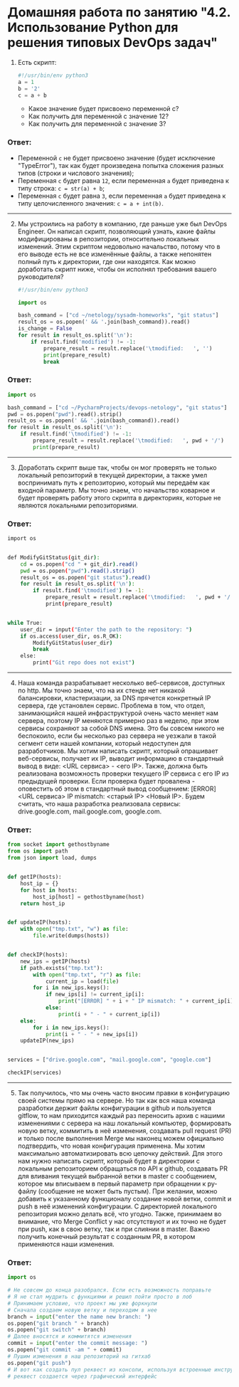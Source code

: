 Домашняя работа по занятию "4.2. Использование Python для решения типовых DevOps задач"
==

1. Есть скрипт:
	```python
    #!/usr/bin/env python3
	a = 1
	b = '2'
	c = a + b
	```
	* Какое значение будет присвоено переменной c?
	* Как получить для переменной c значение 12?
	* Как получить для переменной c значение 3?
	
   
<h3>Ответ:</h3>

- Переменной `c` не будет присвоено значение (будет исключение "TypeError"), так как будет произведена попытка сложения
  разных типов (строки и числового значения);
- Переменная `c` будет равна `12`, если переменная `a` будет приведена к типу строка: `c = str(a) + b`;
- Переменная `c` будет равна `3`, если переменная `a` будет приведена к типу целочисленного значения: `c = a + int(b)`.

---

2. Мы устроились на работу в компанию, где раньше уже был DevOps Engineer. Он написал скрипт, позволяющий узнать, какие
   файлы модифицированы в репозитории, относительно локальных изменений. Этим скриптом недовольно начальство, потому что
   в его выводе есть не все изменённые файлы, а также непонятен полный путь к директории, где они находятся. Как можно
   доработать скрипт ниже, чтобы он исполнял требования вашего руководителя?

	````python
    #!/usr/bin/env python3

    import os

	bash_command = ["cd ~/netology/sysadm-homeworks", "git status"]
	result_os = os.popen(' && '.join(bash_command)).read()
    is_change = False
	for result in result_os.split('\n'):
        if result.find('modified') != -1:
            prepare_result = result.replace('\tmodified:   ', '')
            print(prepare_result)
            break

	````

<h3>Ответ:</h3>

````python
import os

bash_command = ["cd ~/PycharmProjects/devops-netology", "git status"]
pwd = os.popen("pwd").read().strip()
result_os = os.popen(' && '.join(bash_command)).read()
for result in result_os.split('\n'):
    if result.find('\tmodified') != -1:
        prepare_result = result.replace('\tmodified:   ', pwd + '/')
        print(prepare_result)
````

---

3. Доработать скрипт выше так, чтобы он мог проверять не только локальный репозиторий в текущей директории, а также умел
   воспринимать путь к репозиторию, который мы передаём как входной параметр. Мы точно знаем, что начальство коварное и
   будет проверять работу этого скрипта в директориях, которые не являются локальными репозиториями.

<h3>Ответ:</h3>

````bash
import os


def ModifyGitStatus(git_dir):
    cd = os.popen("cd " + git_dir).read()
    pwd = os.popen("pwd").read().strip()
    result_os = os.popen("git status").read()
    for result in result_os.split('\n'):
        if result.find('\tmodified') != -1:
            prepare_result = result.replace('\tmodified:   ', pwd + '/')
            print(prepare_result)


while True:
    user_dir = input("Enter the path to the repository: ")
    if os.access(user_dir, os.R_OK):
        ModifyGitStatus(user_dir)
        break
    else:
        print("Git repo does not exist")
````

---

4. Наша команда разрабатывает несколько веб-сервисов, доступных по http. Мы точно знаем, что на их стенде нет никакой
   балансировки, кластеризации, за DNS прячется конкретный IP сервера, где установлен сервис. Проблема в том, что отдел,
   занимающийся нашей инфраструктурой очень часто меняет нам сервера, поэтому IP меняются примерно раз в неделю, при
   этом сервисы сохраняют за собой DNS имена. Это бы совсем никого не беспокоило, если бы несколько раз сервера не
   уезжали в такой сегмент сети нашей компании, который недоступен для разработчиков. Мы хотим написать скрипт, который
   опрашивает веб-сервисы, получает их IP, выводит информацию в стандартный вывод в виде: <URL сервиса> - <его IP>.
   Также, должна быть реализована возможность проверки текущего IP сервиса c его IP из предыдущей проверки. Если
   проверка будет провалена - оповестить об этом в стандартный вывод сообщением: [ERROR] <URL сервиса> IP mismatch:
   <старый IP> <Новый IP>. Будем считать, что наша разработка реализовала сервисы: drive.google.com, mail.google.com,
   google.com.

<h3>Ответ:</h3>

````python
from socket import gethostbyname
from os import path
from json import load, dumps


def getIP(hosts):
    host_ip = {}
    for host in hosts:
        host_ip[host] = gethostbyname(host)
    return host_ip


def updateIP(hosts):
    with open("tmp.txt", "w") as file:
        file.write(dumps(hosts))


def checkIP(hosts):
    new_ips = getIP(hosts)
    if path.exists("tmp.txt"):
        with open("tmp.txt", "r") as file:
            current_ip = load(file)
        for i in new_ips.keys():
            if new_ips[i] != current_ip[i]:
                print("[ERROR] " + i + " IP mismatch: " + current_ip[i] + " " + new_ips[i])
            else:
                print(i + " - " + current_ip[i])
    else:
        for i in new_ips.keys():
            print(i + " - " + new_ips[i])
    updateIP(new_ips)


services = ["drive.google.com", "mail.google.com", "google.com"]

checkIP(services)
````

---

5. Так получилось, что мы очень часто вносим правки в конфигурацию своей системы прямо на сервере. Но так как вся наша
   команда разработки держит файлы конфигурации в github и пользуется gitflow, то нам приходится каждый раз переносить
   архив с нашими изменениями с сервера на наш локальный компьютер, формировать новую ветку, коммитить в неё изменения,
   создавать pull request (PR) и только после выполнения Merge мы наконец можем официально подтвердить, что новая
   конфигурация применена. Мы хотим максимально автоматизировать всю цепочку действий. Для этого нам нужно написать
   скрипт, который будет в директории с локальным репозиторием обращаться по API к github, создавать PR для вливания
   текущей выбранной ветки в master с сообщением, которое мы вписываем в первый параметр при обращении к py-файлу
   (сообщение не может быть пустым). При желании, можно добавить к указанному функционалу создание новой ветки, commit
   и push в неё изменений конфигурации. С директорией локального репозитория можно делать всё, что угодно. Также,
   принимаем во внимание, что Merge Conflict у нас отсутствуют и их точно не будет при push, как в свою ветку, так и при
   слиянии в master. Важно получить конечный результат с созданным PR, в котором применяются наши изменения. 

   
<h3>Ответ:</h3>

````python
import os

# Не совсем до конца разобрался. Если есть возможность поправьте
# Я не стал мудрить с функциями и решил пойти просто в лоб
# Принимаем условие, что проект мы уже форкнули
# Сначала создаем новую ветку и переходим в нее
branch = input("enter the name new branch: ")
os.popen("git branch " + branch)
os.popen("git switch" + branch)
# Далее вносятся и коммитятся изменения
commit = input("enter the commit message: ")
os.popen("git commit -am " + commit)
# Пушим изменения в наш репозиторий на гитхаб
os.popen("git push")
# И вот как создать пул реквест из консоли, используя встроенные инструменты не совсем понятно. Я так понимаю, что пул
# реквест создается через графический интерфейс
````